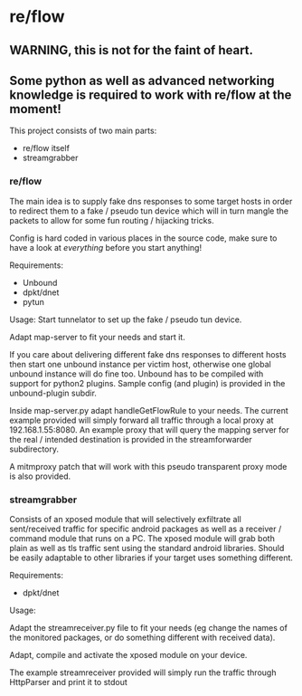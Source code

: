 # re/flow

## WARNING, this is not for the faint of heart.
## Some python as well as advanced networking knowledge is required to work with re/flow at the moment!

This project consists of two main parts:

* re/flow itself 
* streamgrabber


### re/flow



The main idea is to supply fake dns responses to some target hosts in order to redirect them to a fake / pseudo tun device which will in turn mangle the packets to allow for some fun routing / hijacking tricks.

Config is hard coded in various places in the source code, make sure to have a look at _everything_ before you start anything!


Requirements:
* Unbound
* dpkt/dnet
* pytun

Usage:
Start tunnelator to set up the fake / pseudo tun device.

Adapt map-server to fit your needs and start it.

If you care about delivering different fake dns responses to different hosts then start one unbound instance per victim host, otherwise one global unbound instance will do fine too. Unbound has to be compiled with support for python2 plugins. Sample config (and plugin) is provided in the unbound-plugin subdir.

Inside map-server.py adapt handleGetFlowRule to your needs.
The current example provided will simply forward all traffic through a local proxy at 192.168.1.55:8080. An example proxy that will query the mapping server for the real / intended destination is provided in the streamforwarder subdirectory.

A mitmproxy patch that will work with this pseudo transparent proxy mode is also provided.


### streamgrabber

Consists of an xposed module that will selectively exfiltrate all sent/received traffic for specific android packages as well as a receiver / command module that runs on a PC.
The xposed module will grab both plain as well as tls traffic sent using the standard android libraries. Should be easily adaptable to other libraries if your target uses something different.


Requirements:
* dpkt/dnet


Usage:

Adapt the streamreceiver.py file to fit your needs (eg change the names of the monitored packages, or do something different with received data).

Adapt, compile and activate the xposed module on your device.


The example streamreceiver provided will simply run the traffic through HttpParser and print it to stdout



